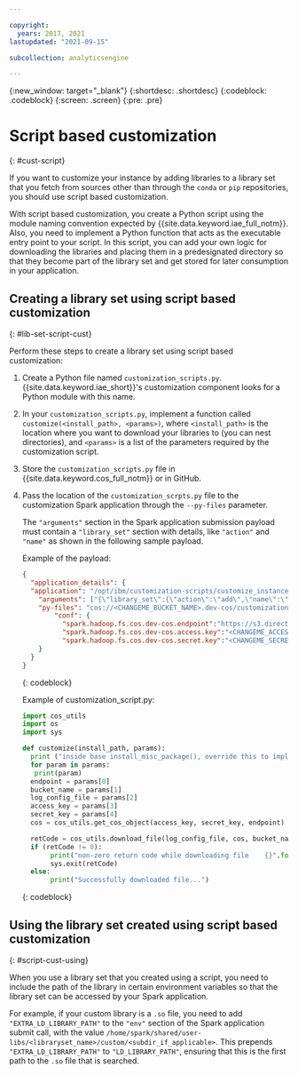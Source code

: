 ```yaml
---

copyright:
  years: 2017, 2021
lastupdated: "2021-09-15"

subcollection: analyticsengine

---
```


<!-- Attribute definitions -->
{:new_window: target="_blank"}
{:shortdesc: .shortdesc}
{:codeblock: .codeblock}
{:screen: .screen}
{:pre: .pre}

# Script based customization
{: #cust-script}

If you want to customize your instance by adding libraries to a library set that you fetch from sources other than through the `conda` or `pip` repositories, you should use script based customization.

With script based customization, you create a Python script using the module naming convention expected by {{site.data.keyword.iae_full_notm}}. Also, you need to implement a Python function that acts as the executable entry point to your script. In this script, you can add your own logic for downloading the libraries and placing them in a predesignated directory so that they become part of the library set and get stored for later consumption in your application.

## Creating a library set using script based customization
{: #lib-set-script-cust}

Perform these steps to create a library set using script based customization:
1. Create a Python file named `customization_scripts.py`. {{site.data.keyword.iae_short}}'s customization component looks for a Python module with this name.
1. In your `customization_scripts.py`, implement a function called `customize(<install_path>, <params>)`, where `<install_path>` is the location where you want to download your libraries to (you can nest directories), and `<params>` is a list of the parameters required by the customization script.
1. Store the `customization_scripts.py` file in {{site.data.keyword.cos_full_notm}} or in GitHub.
1. Pass the location of the `customization_scrpts.py` file to the customization Spark application through the `--py-files`  parameter.

    The `"arguments"` section in the Spark application submission payload must contain a `"library_set"` section with details, like `"action"` and `"name"` as shown in the following sample payload.

    Example of the payload:
    ```json
    {
      "application_details": {
      "application": "/opt/ibm/customization-scripts/customize_instance_app.py",
        "arguments": ["{\"library_set\":{\"action\":\"add\",\"name\":\"customize_integration_custom_lib\",\"script\":{\"source\":\"py_files\",\"params\":[\"https://s3.direct.<CHANGEME_REGION>.cloud-object-storage.appdomain.cloud\",\"<CHANGEME_BUCKET_NAME>\",\"libcalc.so\",\"<CHANGEME_ACCESS_KEY>\",\"<CHANGEME_SECRET_KEY>\"]}}}"],
        "py-files": "cos://<CHANGEME_BUCKET_NAME>.dev-cos/customization_script.py",
            "conf": {
              "spark.hadoop.fs.cos.dev-cos.endpoint":"https://s3.direct.<CHANGEME_REGION>.cloud-object-storage.appdomain.cloud",
              "spark.hadoop.fs.cos.dev-cos.access.key":"<CHANGEME_ACCESS_KEY>",
              "spark.hadoop.fs.cos.dev-cos.secret.key":"<CHANGEME_SECRET_KEY>"
        }
      }
    }
    ```
    {: codeblock}

    Example of customization_script.py:
    ```python
    import cos_utils
    import os
    import sys

    def customize(install_path, params):
      print ("inside base install_misc_package(), override this to implement your own implementation.")
      for param in params:
       print(param)
      endpoint = params[0]
      bucket_name = params[1]
      log_config_file = params[2]
      access_key = params[3]
      secret_key = params[4]
      cos = cos_utils.get_cos_object(access_key, secret_key, endpoint)

      retCode = cos_utils.download_file(log_config_file, cos, bucket_name, "{}/{}".format(install_path, log_config_file))
      if (retCode != 0):
           print("non-zero return code while downloading file    {}".format(str(retCode)))
           sys.exit(retCode)
      else:
           print("Successfully downloaded file...")
    ```
    {: codeblock}

## Using the library set created using script based customization
{: #script-cust-using}

When you use a library set that you created using a script, you need to include the path of the library in certain environment variables so that the library set can be accessed by your Spark application.

For example, if your custom library is a `.so` file, you need to add `"EXTRA_LD_LIBRARY_PATH"` to the `"env"` section of the Spark  application submit call, with the value `/home/spark/shared/user-libs/<libraryset_name>/custom/<subdir_if_applicable>`. This  prepends `"EXTRA_LD_LIBRARY_PATH"` to `"LD_LIBRARY_PATH"`, ensuring that this is the first path to the `.so` file that is searched.
